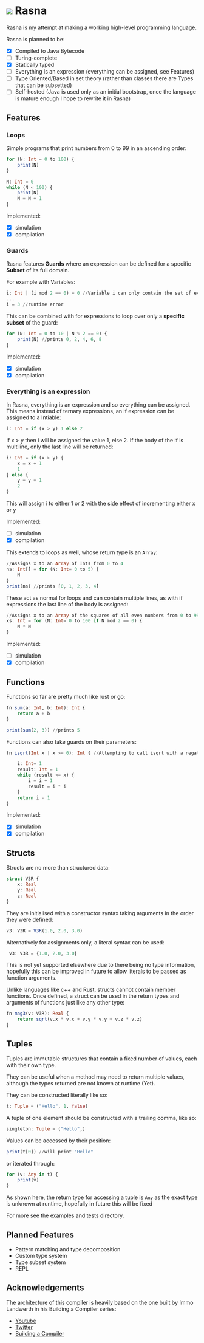 # ![](EtruscanR-04.svg) Rasna 

Rasna is my attempt at making a working high-level programming language.

Rasna is planned to be:
- [x] Compiled to Java Bytecode
- [ ] Turing-complete
- [x] Statically typed
- [ ] Everything is an expression (everything can be assigned, see Features)
- [ ] Type Oriented/Based in set theory (rather than classes there are Types that can be subsetted)
- [ ] Self-hosted (Java is used only as an initial bootstrap, once the language is mature enough I hope to rewrite it in Rasna)

## Features

### Loops

Simple programs that print numbers from 0 to 99 in an ascending order:

```julia
for (N: Int = 0 to 100) {
    print(N)
}
```

```julia
N: Int = 0
while (N < 100) {
    print(N)
    N = N + 1
}
```

Implemented:
   - [x] simulation
   - [x] compilation

### Guards

Rasna features **Guards** where an expression can be defined for a specific **Subset** of its full domain. 

For example with Variables:

```julia
i: Int | (i mod 2 == 0) = 0 //Variable i can only contain the set of even integers
...
i = 3 //runtime error
```

This can be combined with for expressions to loop over only a **specific subset** of the guard:

```julia
for (N: Int = 0 to 10 | N % 2 == 0) {
    print(N) //prints 0, 2, 4, 6, 8
}
```

Implemented:
   - [x] simulation
   - [x] compilation

### Everything is an expression

In Rasna, everything is an expression and so everything can be assigned. This means instead of ternary expressions, an if expression can be assigned to a Intiable:

```julia
i: Int = if (x > y) 1 else 2
```
If x > y then i will be assigned the value 1, else 2. If the body of the if is multiline, only the last line will be returned:

```julia
i: Int = if (x > y) {
    x = x + 1
    1
} else {
    y = y + 1
    2
}
```
This will assign i to either 1 or 2 with the side effect of incrementing either x or y

Implemented:
   - [ ] simulation
   - [x] compilation
   
This extends to loops as well, whose return type is an `Array`:

```julia
//Assigns x to an Array of Ints from 0 to 4
ns: Int[] = for (N: Int= 0 to 5) {
    N
}
print(ns) //prints [0, 1, 2, 3, 4]
```

These act as normal for loops and can contain multiple lines, as with if expressions the last line of the body is assigned:

```julia
//Assigns x to an Array of the squares of all even numbers from 0 to 99
xs: Int = for (N: Int= 0 to 100 if N mod 2 == 0) {
    N * N
}
```

Implemented:
   - [ ] simulation
   - [x] compilation
   
 ## Functions
 
 Functions so far are pretty much like rust or go:
 
 ```julia
 fn sum(a: Int, b: Int): Int {
     return a + b
 }
 
 print(sum(2, 3)) //prints 5
 ```
 
 Functions can also take guards on their parameters:
 
 ```julia
 fn isqrt(Int x | x >= 0): Int { //Attempting to call isqrt with a negative number will throw an error

     i: Int= 1
     result: Int = 1
     while (result <= x) {
         i = i + 1
         result = i * i
     }
     return i - 1
 }
 ```
 
Implemented:
   - [x] simulation
   - [x] compilation
   
 ## Structs
 
 Structs are no more than structured data:
 
 ```julia
 struct V3R {
     x: Real
     y: Real
     z: Real
 }
 ```
 
 They are initialised with a constructor syntax taking arguments in the order they were defined:
 
 ```julia
 v3: V3R = V3R(1.0, 2.0, 3.0)
 ```
 
 Alternatively for assignments only, a literal syntax can be used:
 
 ```julia
  v3: V3R = {1.0, 2.0, 3.0}
  ```
  
 This is not yet supported elsewhere due to there being no type information, 
 hopefully this can be improved in future to allow literals to be passed as function arguments.
 
 Unlike languages like c++ and Rust, structs cannot contain member functions. 
 Once defined, a struct can be used in the return types and arguments of functions just like any other type:
 
 ```julia
 fn mag3(v: V3R): Real {
     return sqrt(v.x * v.x + v.y * v.y + v.z * v.z)
 }
 ```
 
 ## Tuples

Tuples are immutable structures that contain a fixed number of values, each with their own type.

They can be useful when a method may need to return multiple values, although the types returned are not known at runtime (Yet).

They can be constructed literally like so:

```julia
t: Tuple = ("Hello", 1, false)
```

A tuple of one element should be constructed with a trailing comma, like so:

```julia
singleton: Tuple = ("Hello",)
```

Values can be accessed by their position:

```julia
print(t[0]) //will print "Hello"
```

or iterated through:

```julia
for (v: Any in t) {
    print(v)
}
```

As shown here, the return type for accessing a tuple is `Any` as the exact type is unknown at runtime, hopefully in future this will be fixed

For more see the examples and tests directory.
   
## Planned Features

- Pattern matching and type decomposition
- Custom type system
- Type subset system
- REPL

## Acknowledgements

The architecture of this compiler is heavily based on the one built by Immo Landwerth in his Building a Compiler series:
- [Youtube](https://www.youtube.com/c/ImmoLandwerth)
- [Twitter](https://twitter.com/terrajobst)
- [Building a Compiler](https://www.youtube.com/playlist?list=PLRAdsfhKI4OWNOSfS7EUu5GRAVmze1t2y)